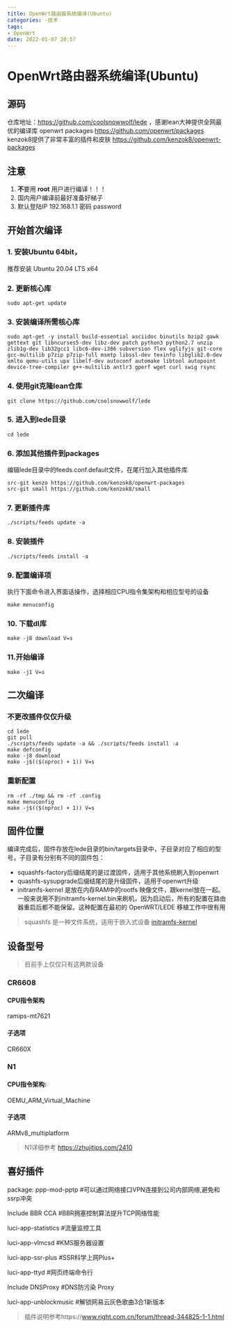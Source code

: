 ```yaml
---
title: OpenWrt路由器系统编译(Ubuntu)
categories: -技术
tags: 
- OpenWrt 
date: 2022-01-07 20:57
---
```


# OpenWrt路由器系统编译(Ubuntu)

## 源码

仓库地址：https://github.com/coolsnowwolf/lede ，感谢lean大神提供全网最优的编译库
openwrt packages https://github.com/openwrt/packages 
kenzok8提供了非常丰富的插件和皮肤 https://github.com/kenzok8/openwrt-packages

## 注意

1. **不**要用 **root** 用户进行编译！！！
2. 国内用户编译前最好准备好梯子
3. 默认登陆IP 192.168.1.1 密码 password

## 开始首次编译

### 1. 安装Ubuntu 64bit，

推荐安装 Ubuntu 20.04 LTS x64

### 2. 更新核心库
```shell
sudo apt-get update 
```
### 3. 安装编译所需核心库
```shell
sudo apt-get -y install build-essential asciidoc binutils bzip2 gawk gettext git libncurses5-dev libz-dev patch python3 python2.7 unzip zlib1g-dev lib32gcc1 libc6-dev-i386 subversion flex uglifyjs git-core gcc-multilib p7zip p7zip-full msmtp libssl-dev texinfo libglib2.0-dev xmlto qemu-utils upx libelf-dev autoconf automake libtool autopoint device-tree-compiler g++-multilib antlr3 gperf wget curl swig rsync
```
### 4. 使用git克隆lean仓库
```shell
git clone https://github.com/coolsnowwolf/lede
```
### 5. 进入到lede目录
```shell
cd lede
```
### 6. 添加其他插件到packages 
编辑lede目录中的feeds.conf.default文件，在尾行加入其他插件库
```shell
src-git kenzo https://github.com/kenzok8/openwrt-packages
src-git small https://github.com/kenzok8/small
```
### 7. 更新插件库
```shell
./scripts/feeds update -a
```
### 8. 安装插件
```
./scripts/feeds install -a
```
### 9. 配置编译项
执行下面命令进入界面话操作，选择相应CPU指令集架构和相应型号的设备
```shell
make menuconfig
```
### 10. 下载dl库
```shell
make -j8 download V=s
```
### 11.开始编译
```shell
make -j1 V=s
```
## 二次编译
### 不更改插件仅仅升级
```shell
cd lede
git pull
./scripts/feeds update -a && ./scripts/feeds install -a
make defconfig
make -j8 download
make -j$(($(nproc) + 1)) V=s
```
### 重新配置
```shell
rm -rf ./tmp && rm -rf .config
make menuconfig
make -j$(($(nproc) + 1)) V=s
```

## 固件位置
编译完成后，固件存放在lede目录的bin/targets目录中，子目录对应了相应的型号，子目录有分别有不同的固件包：
- squashfs-factory后缀结尾的是过渡固件，适用于其他系统刷入到openwrt
- quashfs-sysupgrade后缀结尾的是升级固件，适用于openwrt升级
- initramfs-kernel 是放在内存RAM中的rootfs 映像文件，跟kernel放在一起。一般来说用不到initramfs-kernel.bin来刷机，因为启动后，所有的配置在路由器重启后都不能保留。这种配置在最初的 OpenWRT/LEDE 移植工作中很有用

> squashfs 是一种文件系统，适用于嵌入式设备
> [initramfs-kernel](https://unix.stackexchange.com/questions/385863/wrt-openwrt-lede-initramfs)
## 设备型号

> 目前手上仅仅只有这两款设备

### CR6608

#### CPU指令架构

ramips-mt7621

#### 子选项
CR660X

### N1
#### CPU指令架构:
OEMU_ARM_Virtual_Machine
#### 子选项
ARMv8_multiplatform
> N1详细参考 https://zhujitips.com/2410

## 喜好插件

package: ppp-mod-pptp #可以通过网络接口VPN连接到公司内部网络,避免和ssrp冲突

Include BBR CCA  #BBR拥塞控制算法提升TCP网络性能

luci-app-statistics  #流量监控工具

luci-app-vlmcsd  #KMS服务器设置

luci-app-ssr-plus   #SSR科学上网Plus+

luci-app-ttyd   #网页终端命令行

Include DNSProxy  #DNS防污染 Proxy

luci-app-unblockmusic  #解锁网易云灰色歌曲3合1新版本
> 插件说明参考https://www.right.com.cn/forum/thread-344825-1-1.html